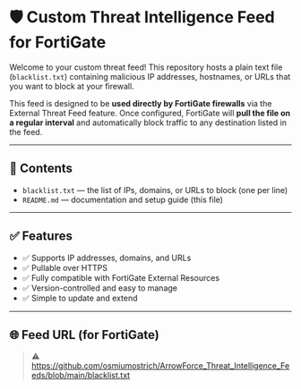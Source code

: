 # 🛡️ Custom Threat Intelligence Feed for FortiGate

Welcome to your custom threat feed! This repository hosts a plain text file (`blacklist.txt`) containing malicious IP addresses, hostnames, or URLs that you want to block at your firewall.

This feed is designed to be **used directly by FortiGate firewalls** via the External Threat Feed feature. Once configured, FortiGate will **pull the file on a regular interval** and automatically block traffic to any destination listed in the feed.

---

## 📄 Contents

- `blacklist.txt` — the list of IPs, domains, or URLs to block (one per line)
- `README.md` — documentation and setup guide (this file)

---

## ✅ Features

- ✅ Supports IP addresses, domains, and URLs
- ✅ Pullable over HTTPS
- ✅ Fully compatible with FortiGate External Resources
- ✅ Version-controlled and easy to manage
- ✅ Simple to update and extend

---

## 🌐 Feed URL (for FortiGate)

> ⚠️ https://github.com/osmiumostrich/ArrowForce_Threat_Intelligence_Feeds/blob/main/blacklist.txt
